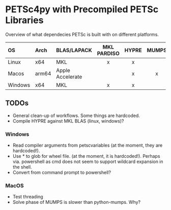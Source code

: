# PETSc4py with Precompiled PETSc Libraries

Overview of what dependecies PETSc is built with on different platforms.

| OS    | Arch  | BLAS/LAPACK       | MKL PARDISO | HYPRE | MUMPS |
|:------|:----- |:----------------- |:-----------:|:-----:|:-----:|
|Linux  | x64   | MKL               | x           | x     |       |
|Macos  | arm64 | Apple Accelerate  |             | x     | x     |
|Windows| x64   | MKL               | x           | x     |       |


## TODOs

- General clean-up of workflows. Some things are hardcoded.
- Compile HYPRE against MKL BLAS (linux, windows)?

### Windows
- Read compiler arguments from petscvariables (at the moment, they are hardcoded!).
- Use * to glob for wheel file. (at the moment, it is hardcoded!). Perhaps via. powershell as cmd does not seem to support wildcard expansion in the shell.
- Convert from command prompt to powershell?

### MacOS
- Test threading
- Solve phase of MUMPS is slower than python-mumps. Why?
